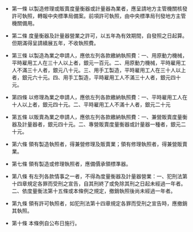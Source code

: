 * 第一條 以製造修理或販賣度量衡器或計量器為業者，應呈請地方主管機關核發許可執照，轉報中央標準局備案。前項許可執照，由中央標準局刊發地方主管機關備用。

* 第二條 度量衡器及計量器營業之許可，以五年為有效期間，自發照之日起算。但期滿得呈請續展五年，不收執照費。

* 第三條 以製造為業之申請人，應依左列各款繳納執照費：一、用原動力機械，平時雇用工人在三十人以上者，銀元一百元。二、用原動力機械，平時雇用工人不滿三十人者，銀元八十元。三、用手工製造，平時雇用工人在三十人以上者，銀元六十元。四、用手工製造，平時雇用工人不滿三十人者，銀元四十元。

* 第四條 以修理為業之申請人，應依左列各款繳納執照費：一、平時雇用工人在十人以上者，銀元四十元。二、平時雇用工人不滿十人者，銀元二十元

* 第五條 以販賣為業之申請人，應依左列各款繳納執照費：一、兼營販賣度量衡器及計量器者，銀元四十元。二、專營販賣度量衡器或計量器一種者，銀元二十元。

* 第六條 領有製造執照者，得兼營修理及販賣業；領有修理執照者，得兼營販賣業。

* 第七條 領有製造或修理執照者，應備價承領標準器。

* 第八條 有左列各款情事之一者，不得為度量衡器及計量器營業：一、犯刑法第十四章規定各罪而受刑之宣告，自其刑終了或免除其刑之日起未經過一年者。二、依度量衡法第十五條或本條例之規定，撤銷執照後尚未經過一年者。

* 第九條 領有許可執照者，如犯刑法第十四章規定各罪而受刑之宣告時，應撤銷其執照。

* 第十條 本條例自公布日施行。

